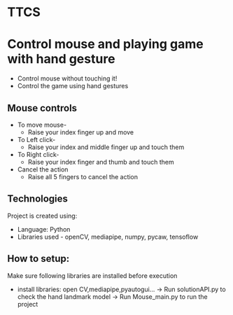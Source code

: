 # TTCS
# Control mouse and playing game with hand gesture
- Control mouse without touching it!
- Control the game using hand gestures

## Mouse controls 
* To move mouse-
  - Raise your index finger up and move 
* To Left click-
  - Raise your index and middle finger up and touch them 
* To Right click-
  - Raise your index finger and thumb and touch them 
* Cancel the action
  - Raise all 5 fingers to cancel the action

## Technologies 
Project is created using:
  - Language: Python
  - Libraries used - openCV, mediapipe, numpy, pycaw, tensoflow

## How to setup:
Make sure following libraries are installed before execution
  - install libraries: open CV,mediapipe,pyautogui...
-> Run solutionAPI.py to check the hand landmark model
-> Run Mouse_main.py to run the project


